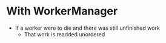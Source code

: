 

# With WorkerManager
- If a worker were to die and there was still unfinished work
  - That work is readded unordered
